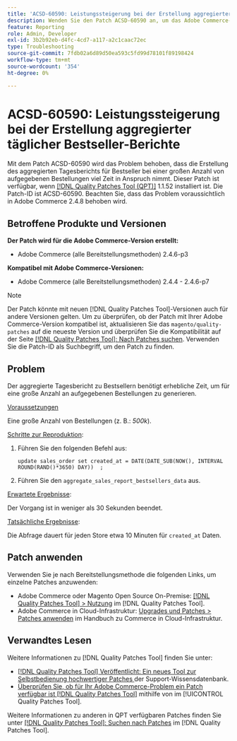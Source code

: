 ```yaml
---
title: 'ACSD-60590: Leistungssteigerung bei der Erstellung aggregierter täglicher Bestseller-Berichte'
description: Wenden Sie den Patch ACSD-60590 an, um das Adobe Commerce-Problem zu beheben, bei dem die Erstellung des aggregierten Tagesberichts für Bestseller bei einer großen Anzahl von aufgegebenen Bestellungen viel Zeit in Anspruch nimmt.
feature: Reporting
role: Admin, Developer
exl-id: 3b2b92eb-d4fc-4cd7-a117-a2c1caac72ec
type: Troubleshooting
source-git-commit: 7fdb02a6d89d50ea593c5fd99d78101f89198424
workflow-type: tm+mt
source-wordcount: '354'
ht-degree: 0%

---
```


# ACSD-60590: Leistungssteigerung bei der Erstellung aggregierter täglicher Bestseller-Berichte

Mit dem Patch ACSD-60590 wird das Problem behoben, dass die Erstellung des aggregierten Tagesberichts für Bestseller bei einer großen Anzahl von aufgegebenen Bestellungen viel Zeit in Anspruch nimmt. Dieser Patch ist verfügbar, wenn [[!DNL Quality Patches Tool (QPT)]](https://experienceleague.adobe.com/docs/commerce-operations/tools/quality-patches-tool/usage.html) 1.1.52 installiert ist. Die Patch-ID ist ACSD-60590. Beachten Sie, dass das Problem voraussichtlich in Adobe Commerce 2.4.8 behoben wird.

## Betroffene Produkte und Versionen

**Der Patch wird für die Adobe Commerce-Version erstellt:**

* Adobe Commerce (alle Bereitstellungsmethoden) 2.4.6-p3

**Kompatibel mit Adobe Commerce-Versionen:**

* Adobe Commerce (alle Bereitstellungsmethoden) 2.4.4 - 2.4.6-p7

>[!NOTE]
>
>Der Patch könnte mit neuen [!DNL Quality Patches Tool]-Versionen auch für andere Versionen gelten. Um zu überprüfen, ob der Patch mit Ihrer Adobe Commerce-Version kompatibel ist, aktualisieren Sie das `magento/quality-patches` auf die neueste Version und überprüfen Sie die Kompatibilität auf der Seite [[!DNL Quality Patches Tool]: Nach Patches suchen](https://experienceleague.adobe.com/tools/commerce-quality-patches/index.html). Verwenden Sie die Patch-ID als Suchbegriff, um den Patch zu finden.

## Problem

Der aggregierte Tagesbericht zu Bestsellern benötigt erhebliche Zeit, um für eine große Anzahl an aufgegebenen Bestellungen zu generieren.

<u>Voraussetzungen</u>

Eine große Anzahl von Bestellungen (z. B.: *500k*).

<u>Schritte zur Reproduktion</u>:

1. Führen Sie den folgenden Befehl aus:

   `update sales_order set created_at = DATE(DATE_SUB(NOW(), INTERVAL ROUND(RAND()*3650) DAY))  ;`

1. Führen Sie den `aggregate_sales_report_bestsellers_data` aus.

<u>Erwartete Ergebnisse</u>:

Der Vorgang ist in weniger als 30 Sekunden beendet.

<u>Tatsächliche Ergebnisse</u>:

Die Abfrage dauert für jeden Store etwa 10 Minuten für `created_at` Daten.

## Patch anwenden

Verwenden Sie je nach Bereitstellungsmethode die folgenden Links, um einzelne Patches anzuwenden:

* Adobe Commerce oder Magento Open Source On-Premise: [[!DNL Quality Patches Tool] > Nutzung](/help/tools/quality-patches-tool/usage.md) im [!DNL Quality Patches Tool].
* Adobe Commerce in Cloud-Infrastruktur: [Upgrades und Patches > Patches anwenden](https://experienceleague.adobe.com/docs/commerce-cloud-service/user-guide/develop/upgrade/apply-patches.html) im Handbuch zu Commerce in Cloud-Infrastruktur.

## Verwandtes Lesen

Weitere Informationen zu [!DNL Quality Patches Tool] finden Sie unter:

* [[!DNL Quality Patches Tool] Veröffentlicht: Ein neues Tool zur Selbstbedienung hochwertiger Patches ](https://experienceleague.adobe.com/en/docs/commerce-operations/tools/quality-patches-tool/quality-patches-tool-to-self-serve-quality-patches) der Support-Wissensdatenbank.
* [Überprüfen Sie, ob für Ihr Adobe Commerce-Problem ein Patch verfügbar ist [!DNL Quality Patches Tool]](/help/tools/quality-patches-tool/patches-available-in-qpt/check-patch-for-magento-issue-with-magento-quality-patches.md) mithilfe von im [!UICONTROL Quality Patches Tool].


Weitere Informationen zu anderen in QPT verfügbaren Patches finden Sie unter [[!DNL Quality Patches Tool]: Suchen nach Patches](https://experienceleague.adobe.com/tools/commerce-quality-patches/index.html) im [!DNL Quality Patches Tool].
